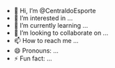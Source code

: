 - 👋 Hi, I’m @CentraldoEsporte
- 👀 I’m interested in ...
- 🌱 I’m currently learning ...
- 💞️ I’m looking to collaborate on ...
- 📫 How to reach me ...
- 😄 Pronouns: ...
- ⚡ Fun fact: ...

<!---
CentraldoEsporte/CentraldoEsporte is a ✨ special ✨ repository because its `README.md` (this file) appears on your GitHub profile.
You can click the Preview link to take a look at your changes.
--->
